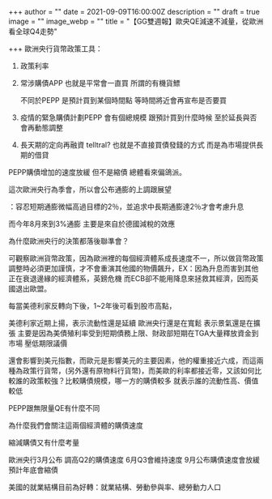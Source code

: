 +++
author = ""
date = 2021-09-09T16:00:00Z
description = ""
draft = true
image = ""
image_webp = ""
title = "【GG雙週報】歐央QE減速不減量，從歐洲看全球Q4走勢"

+++
歐洲央行貨幣政策工具：

1. 政策利率
2. 常涉購債APP 也就是平常會一直買 所謂的有機貨鰾

   不同於PEPP 是預計買到某個時間點 等時間將近會再宣布是否要買
3. 疫情的緊急購債計劃PEPP 會有個總規模 跟預計買到什麼時候 至於延長與否會再動態調整
4. 長天期的定向再融資 telltral?  也就是不直接買債發錢的方式 而是為市場提供長期的借貸

PEPP購債增加的速度放緩 但不是縮債  總體看來偏鴿派。

這次歐洲央行為季會，所以會公布通膨的上調跟展望

：容忍短期通膨微幅高過目標的2％，並追求中長期通膨達2％才會考慮升息

而今年8月來到3%通膨 主要是來自於德國減稅的效應

為什麼歐洲央行的決策都落後聯準會？

可觀察歐洲貨幣政策，因為歐洲裡的每個經濟體系成長速度不一，所以做貨幣政策調整時必須更加謹慎，才不會重演其他國的物價飆升，EX：因為升息而害到其他正在衰退邊緣的經濟體系，英鎊危機 而ECB卻不能用降息來拯救其經濟，因而英國退出歐盟。

每當美德利家反轉向下後，1\~2年後可看到股市高點，

美德利家近期上揚，表示流動性還是延續 歐洲央行還是在寬鬆 表示景氣還是在擴張 主要是因為美債殖利率受到短期債務上限、財政部短期在TGA大量釋放資金到市場 壓低期限議價

還會影響到美元指數，而歐元是影響美元的主要因素，他的權重接近六成，而這兩種為政策行貨幣，(另外還有原物料行貨幣)，而美歐的利率都接近零，又該如何比較誰的政策較強？比較購債規模，哪一方的購債較多 就表示誰的流動性高、價值較低

PEPP跟無限量QE有什麼不同

為什麼我們會關注這兩個經濟體的購債速度

縮減購債又有什麼考量

歐洲央行3月公布 調高Q2的購債速度 6月Q3會維持速度 9月公布購債速度會放緩 預計年底會縮債

美國的就業結構目前為好轉：就業結構、勞動參與率、總勞動力人口